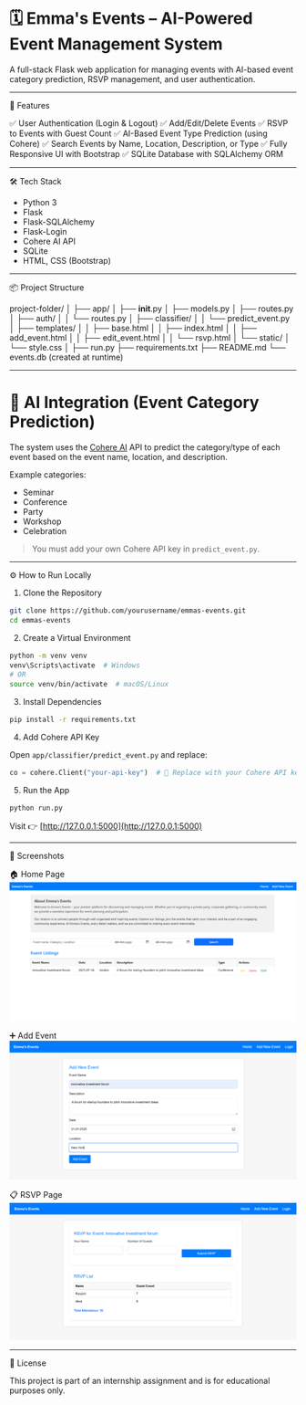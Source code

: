 # 🗓️ Emma's Events – AI-Powered Event Management System

A full-stack Flask web application for managing events with AI-based event category prediction, RSVP management, and user authentication.

---

 🚀 Features

 ✅ User Authentication (Login & Logout)
 ✅ Add/Edit/Delete Events
 ✅ RSVP to Events with Guest Count
 ✅ AI-Based Event Type Prediction (using Cohere)
 ✅ Search Events by Name, Location, Description, or Type
 ✅ Fully Responsive UI with Bootstrap
 ✅ SQLite Database with SQLAlchemy ORM

---

🛠️ Tech Stack

- Python 3
- Flask
- Flask-SQLAlchemy
- Flask-Login
- Cohere AI API
- SQLite
- HTML, CSS (Bootstrap)

---

📦 Project Structure


project-folder/
│
├── app/
│   ├── __init__.py
│   ├── models.py
│   ├── routes.py
│   ├── auth/
│   │   └── routes.py
│   ├── classifier/
│   │   └── predict\_event.py
│   ├── templates/
│   │   ├── base.html
│   │   ├── index.html
│   │   ├── add\_event.html
│   │   ├── edit\_event.html
│   │   └── rsvp.html
│   └── static/
│       └── style.css
│
├── run.py
├── requirements.txt
├── README.md
└── events.db (created at runtime)


---

# 🧠 AI Integration (Event Category Prediction)

The system uses the [Cohere AI](https://cohere.com) API to predict the category/type of each event based on the event name, location, and description.

Example categories:
- Seminar
- Conference
- Party
- Workshop
- Celebration

> You must add your own Cohere API key in `predict_event.py`.

---

 ⚙️ How to Run Locally

1. Clone the Repository

```bash
git clone https://github.com/yourusername/emmas-events.git
cd emmas-events
````

2. Create a Virtual Environment

```bash
python -m venv venv
venv\Scripts\activate  # Windows
# OR
source venv/bin/activate  # macOS/Linux
```

3. Install Dependencies

```bash
pip install -r requirements.txt
```

4. Add Cohere API Key

Open `app/classifier/predict_event.py` and replace:

```python
co = cohere.Client("your-api-key")  # 🔁 Replace with your Cohere API key
```

5. Run the App

```bash
python run.py
```

Visit 👉 [http://127.0.0.1:5000](http://127.0.0.1:5000)

---

📸 Screenshots

🏠 Home Page
![Home](screenshots/home.png)

➕ Add Event
![Add Event](screenshots/add_event.png)

📋 RSVP Page
![RSVP](screenshots/rsvp.png)

---

📄 License

This project is part of an internship assignment and is for educational purposes only.
